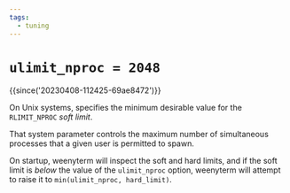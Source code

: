 ```yaml
---
tags:
  - tuning
---
```

# `ulimit_nproc = 2048`

{{since('20230408-112425-69ae8472')}}

On Unix systems, specifies the minimum desirable value for the `RLIMIT_NPROC`
*soft limit*.

That system parameter controls the maximum number of simultaneous processes
that a given user is permitted to spawn.

On startup, weenyterm will inspect the soft and hard limits, and if the soft
limit is *below* the value of the `ulimit_nproc` option, weenyterm will attempt to
raise it to `min(ulimit_nproc, hard_limit)`.


